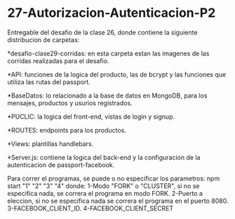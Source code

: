 # 27-Autorizacion-Autenticacion-P2

Entregable del desafio de la clase 26, donde contiene la siguiente distribucion de carpetas:

*desafio-clase29-corridas: en esta carpeta estan las imagenes de las corridas realizadas para el desafio.

*API: funciones de la logica del producto, las de bcrypt y las funciones que utiliza las rutas del passport.

*BaseDatos: lo relacionado a la base de datos en MongoDB, para los mensajes, productos y usurios registrados.

*PUCLIC: la logica del front-end, vistas de login y signup.

*ROUTES: endpoints para los productos.

*Views: plantillas handlebars.

*Server.js: contiene la logica del back-end y la configuracion de la autenticacion de passport-facebook.

Para correr el programas, se puede o no especificar los parametros: npm start "1" "2" "3" "4"
donde:
1-Modo "FORK" o "CLUSTER", si no se especifica nada, se correra el programa en modo FORK.
2-Puerto a eleccion, si no se especifica nada se correra el programa en el puerto 8080.
3-FACEBOOK_CLIENT_ID.
4-FACEBOOK_CLIENT_SECRET
